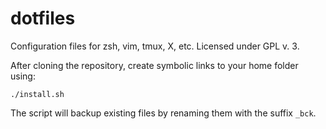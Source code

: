 # dotfiles

Configuration files for zsh, vim, tmux, X, etc. Licensed under GPL v. 3.

After cloning the repository, create symbolic links to your home folder using:

    ./install.sh

The script will backup existing files by renaming them with the suffix `_bck`.

